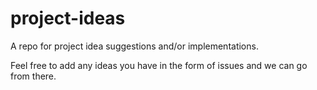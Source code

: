 # project-ideas
A repo for project idea suggestions and/or implementations.

Feel free to add any ideas you have in the form of issues and we can go from there.
